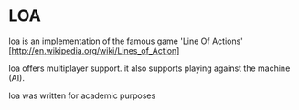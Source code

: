 LOA
===

loa is an implementation of the famous game 'Line Of Actions' [http://en.wikipedia.org/wiki/Lines_of_Action]

loa offers multiplayer support. it also supports playing against the machine (AI).

loa was written for academic purposes
